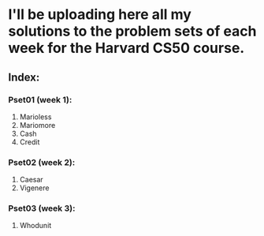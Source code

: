 # I'll be uploading here all my solutions to the problem sets of each week for the Harvard CS50 course.

## Index:

### Pset01 (week 1):
1. Marioless
2. Mariomore
3. Cash
4. Credit
  
### Pset02 (week 2):
1. Caesar
2. Vigenere

### Pset03 (week 3):
1. Whodunit
